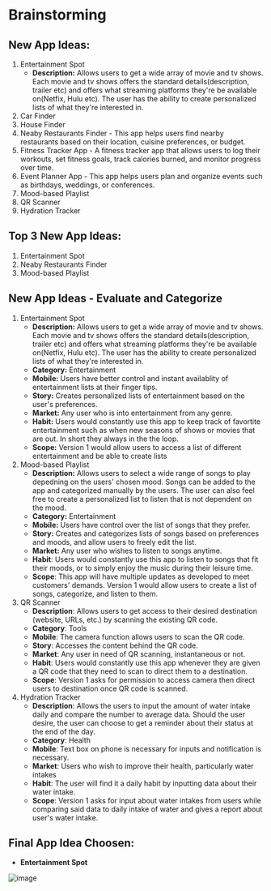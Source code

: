 # Brainstorming

## New App Ideas:
1. Entertainment Spot
   - **Description:** Allows users to get a wide array of movie and tv shows. Each movie and tv shows offers the standard details(description, trailer etc) and offers what streaming platforms they're be available on(Netfix, Hulu etc). The user has the ability to create personalized lists of what they're interested in.
2. Car Finder
3. House Finder
4. Neaby Restaurants Finder - This app helps users find nearby restaurants based on their location, cuisine preferences, or budget.
5. Fitness Tracker App - A fitness tracker app that allows users to log their workouts, set fitness goals, track calories burned, and monitor progress over time.
6. Event Planner App - This app helps users plan and organize events such as birthdays, weddings, or conferences.
7. Mood-based Playlist
8. QR Scanner
9. Hydration Tracker

## Top 3 New App Ideas:
1. Entertainment Spot
2. Neaby Restaurants Finder
3. Mood-based Playlist

## New App Ideas - Evaluate and Categorize
1. Entertainment Spot
    - **Description:** Allows users to get a wide array of movie and tv shows. Each movie and tv shows offers the standard details(description, trailer etc) and offers what streaming platforms they're be available on(Netfix, Hulu etc). The user has the ability to create personalized lists of what they're interested in.
    - **Category:** Entertainment
    - **Mobile:** Users have better control and instant availablity of entertainment lists at their finger tips.
    - **Story:** Creates personalized lists of entertainment based on the user's preferences.
    - **Market:** Any user who is into entertainment from any genre.
    - **Habit:** Users would constantly use this app to keep track of favortite entertainment such as when new seasons of shows or movies that are out. In short they always in the the loop.
    - **Scope:** Version 1 would allow users to access a list of different entertainment and be able to create lists
2. Mood-based Playlist
   - **Description:** Allows users to select a wide range of songs to play depedning on the users' chosen mood. Songs can be added to the app and categorized manually by the users. The user can also feel free to create a personalized list to listen that is not dependent on the mood.
   - **Category:** Entertainment
   - **Mobile:** Users have control over the list of songs that they prefer.
   - **Story:** Creates and categorizes lists of songs based on preferences and moods, and allow users to freely edit the list.
   - **Market:** Any user who wishes to listen to songs anytime.
   - **Habit**: Users would constantly use this app to listen to songs that fit their moods, or to simply enjoy the music during their leisure time.
   - **Scope**: This app will have multiple updates as developed to meet customers' demands. Version 1 would allow users to create a list of songs, categorize, and listen to them.
3. QR Scanner
   - **Description**: Allows users to get access to their desired destination (website, URLs, etc.) by scanning the existing QR code.
   - **Category**: Tools
   - **Mobile**: The camera function allows users to scan the QR code.
   - **Story**: Accesses the content behind the QR code.
   - **Market**: Any user in need of QR scanning, instantaneous or not.
   - **Habit**: Users would constantly use this app whenever they are given a QR code that they need to scan to direct them to a destination.
   - **Scope**: Version 1 asks for permission to access camera then direct users to destination once QR code is scanned.
4. Hydration Tracker
   - **Description**: Allows the users to input the amount of water intake daily and compare the number to average data. Should the user desire, the user can choose to get a reminder about their status at the end of the day.
   - **Category**: Health
   - **Mobile**: Text box on phone is necessary for inputs and notification is necessary.
   - **Market**: Users who wish to improve their health, particularly water intakes
   - **Habit**: The user will find it a daily habit by inputting data about their water intake.
   - **Scope**: Version 1 asks for input about water intakes from users while comparing said data to daily intake of water and gives a report about user's water intake.


## Final App Idea Choosen:
 - **Entertainment Spot**
   
![image](https://github.com/user-attachments/assets/da83651d-ef12-4c09-a22d-50f4536e29f8)
